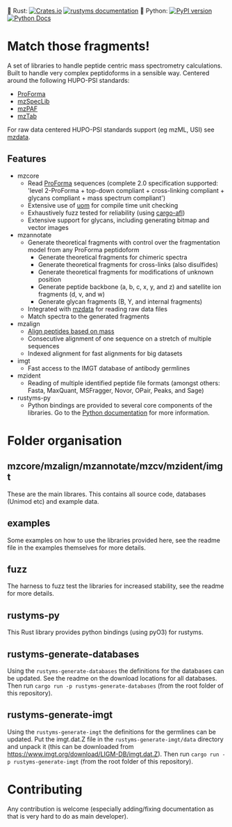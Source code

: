 🦀 Rust: [![Crates.io](https://img.shields.io/crates/v/rustyms.svg)](https://crates.io/crates/rustyms) [![rustyms documentation](https://docs.rs/rustyms/badge.svg)](https://docs.rs/rustyms)
🐍 Python: [![PyPI version](https://badge.fury.io/py/rustyms.svg)](https://badge.fury.io/py/rustyms) [![Python Docs](https://readthedocs.org/projects/rustyms/badge/?version=latest)](https://rustyms.readthedocs.io/)

# Match those fragments!

A set of libraries to handle peptide centric mass spectrometry calculations. Built to handle very complex peptidoforms in a sensible way. Centered around the following HUPO-PSI standards:
- [ProForma](https://www.psidev.info/proforma)
- [mzSpecLib](https://www.psidev.info/mzspeclib)
- [mzPAF](https://www.psidev.info/mzpaf)
- [mzTab](https://www.psidev.info/mztab-specifications)

For raw data centered HUPO-PSI standards support (eg mzML, USI) see [mzdata](https://crates.io/crates/mzdata). 

## Features

- mzcore
  - Read [ProForma](https://github.com/HUPO-PSI/ProForma) sequences (complete 2.0 specification supported: 'level 2-ProForma + top-down compliant + cross-linking compliant + glycans compliant + mass spectrum compliant')
  - Extensive use of [uom](https://docs.rs/uom/latest/uom/) for compile time unit checking
  - Exhaustively fuzz tested for reliability (using [cargo-afl](https://crates.io/crates/cargo-afl))
  - Extensive support for glycans, including generating bitmap and vector images
- mzannotate
  - Generate theoretical fragments with control over the fragmentation model from any ProForma peptidoform
    - Generate theoretical fragments for chimeric spectra
    - Generate theoretical fragments for cross-links (also disulfides)
    - Generate theoretical fragments for modifications of unknown position
    - Generate peptide backbone (a, b, c, x, y, and z) and satellite ion fragments (d, v, and w)
    - Generate glycan fragments (B, Y, and internal fragments)
  - Integrated with [mzdata](https://crates.io/crates/mzdata) for reading raw data files
  - Match spectra to the generated fragments
- mzalign
  - [Align peptides based on mass](https://pubs.acs.org/doi/10.1021/acs.jproteome.4c00188)
  - Consecutive alignment of one sequence on a stretch of multiple sequences
  - Indexed alignment for fast alignments for big datasets
- imgt
  - Fast access to the IMGT database of antibody germlines
- mzident
  - Reading of multiple identified peptide file formats (amongst others: Fasta, MaxQuant, MSFragger, Novor, OPair, Peaks, and Sage)
- rustyms-py
  - Python bindings are provided to several core components of the libraries. Go to the [Python documentation](https://rustyms.readthedocs.io/) for more information.

# Folder organisation

## mzcore/mzalign/mzannotate/mzcv/mzident/imgt

These are the main librares. This contains all source code, databases (Unimod etc) and example data.

## examples

Some examples on how to use the libraries provided here, see the readme file in the examples themselves for more details.

## fuzz

The harness to fuzz test the libraries for increased stability, see the readme for more details.

## rustyms-py

This Rust library provides python bindings (using pyO3) for rustyms.

## rustyms-generate-databases

Using the `rustyms-generate-databases` the definitions for the databases can be updated. See the readme on the download locations for all databases. Then run `cargo run -p rustyms-generate-databases` (from the root folder of this repository).

## rustyms-generate-imgt

Using the `rustyms-generate-imgt` the definitions for the germlines can be updated. Put the imgt.dat.Z file in the `rustyms-generate-imgt/data` directory and unpack it (this can be downloaded from https://www.imgt.org/download/LIGM-DB/imgt.dat.Z). Then run `cargo run -p rustyms-generate-imgt` (from the root folder of this repository).

# Contributing

Any contribution is welcome (especially adding/fixing documentation as that is very hard to do as main developer).